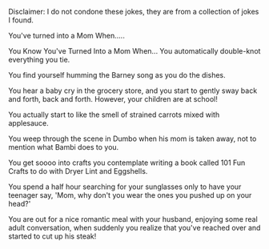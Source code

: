 Disclaimer: I do not condone these jokes, they are from a collection of jokes I found.

You've turned into a Mom When.....

You Know You've Turned Into a Mom When...
You automatically double-knot everything you tie. 

You find yourself humming the Barney song as you do the dishes. 

You hear a baby cry in the grocery store, and you start to gently sway back and forth, back and forth. However, your children are at school! 

You actually start to like the smell of strained carrots mixed with applesauce. 

You weep through the scene in Dumbo when his mom is taken away, not to mention what Bambi does to you. 

You get soooo into crafts you contemplate writing a book called 101 Fun Crafts to do with Dryer Lint and Eggshells. 

You spend a half hour searching for your sunglasses only to have your teenager say, 'Mom, why don't you wear the ones you pushed up on your head?' 

You are out for a nice romantic meal with your husband, enjoying some real adult conversation, when suddenly you realize that you've reached over and started to cut up his steak!

